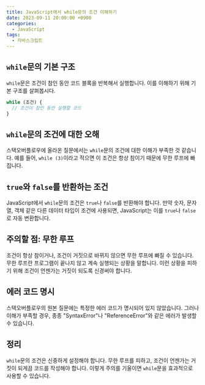 ```yaml
---
title: JavaScript에서 while문의 조건 이해하기
date: 2023-09-11 20:00:00 +0900
categories:
  - JavaScript
tags:
  - 자바스크립트
---
```


## `while`문의 기본 구조

`while`문은 조건이 참인 동안 코드 블록을 반복해서 실행합니다. 이를 이해하기 위해 기본 구조를 살펴봅시다.

```javascript
while (조건) {
  // 조건이 참인 동안 실행할 코드
}
```

## `while`문의 조건에 대한 오해

스택오버플로우에 올라온 질문에서는 `while`문의 조건에 대한 이해가 부족한 것 같습니다. 예를 들어, `while (3)`이라고 적으면 이 조건은 항상 참이기 때문에 무한 루프에 빠집니다.

## `true`와 `false`를 반환하는 조건

JavaScript에서 `while`문의 조건은 `true`나 `false`를 반환해야 합니다. 만약 숫자, 문자열, 객체 같은 다른 데이터 타입이 조건에 사용되면, JavaScript는 이를 `true`나 `false`로 자동 변환합니다.

## 주의할 점: 무한 루프

조건이 항상 참이거나, 조건이 거짓으로 바뀌지 않으면 무한 루프에 빠질 수 있습니다. 무한 루프란 프로그램이 끝나지 않고 계속 실행되는 상황을 말합니다. 이런 상황을 피하기 위해 조건이 언젠가는 거짓이 되도록 신경써야 합니다.

## 에러 코드 명시

스택오버플로우의 원본 질문에는 특정한 에러 코드가 명시되어 있지 않았습니다. 그러나 이해가 부족할 경우, 종종 "SyntaxError"나 "ReferenceError"와 같은 에러가 발생할 수 있습니다.

## 정리

`while`문의 조건은 신중하게 설정해야 합니다. 무한 루프를 피하고, 조건이 언젠가는 거짓이 되게끔 코드를 작성해야 합니다. 이렇게 주의를 기울이면 `while`문을 효과적으로 사용할 수 있습니다.